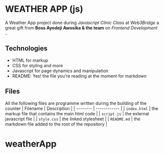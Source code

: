 # WEATHER APP (js)

A Weather App project done during *Javascript Clinic Class* at *Web3Bridge* a great gift from **Boss Ayodeji Awosika & the team** on *Frontend Development* ..

## Technologies

* HTML for markup
* CSS for styling and more
* Javascript for page dynamics and manipulation
* README: Yes! the file you're reading at the moment for markdown

## Files

All the following files are programme written during the building of the counter
| Filename | Description |
| -------- | ------------ |
| `index.html` | the markup file that contains the main html code |
| `script.js` | the external javascript file |
| `style.css` | the linked stylesheet |
| `README.md` | the markdown file added to the root of the repository |
# weatherApp

